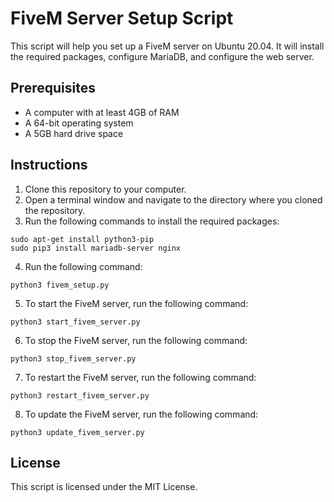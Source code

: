 # FiveM Server Setup Script

This script will help you set up a FiveM server on Ubuntu 20.04. It will install the required packages, configure MariaDB, and configure the web server.

## Prerequisites

* A computer with at least 4GB of RAM
* A 64-bit operating system
* A 5GB hard drive space

## Instructions

1. Clone this repository to your computer.
2. Open a terminal window and navigate to the directory where you cloned the repository.
3. Run the following commands to install the required packages:



```
sudo apt-get install python3-pip
sudo pip3 install mariadb-server nginx
```

4. Run the following command:

```
python3 fivem_setup.py
```

5. To start the FiveM server, run the following command:

```
python3 start_fivem_server.py
```

6. To stop the FiveM server, run the following command:

```
python3 stop_fivem_server.py
```

7. To restart the FiveM server, run the following command:

```
python3 restart_fivem_server.py
```

8. To update the FiveM server, run the following command:

```
python3 update_fivem_server.py
```

## License

This script is licensed under the MIT License.
```
